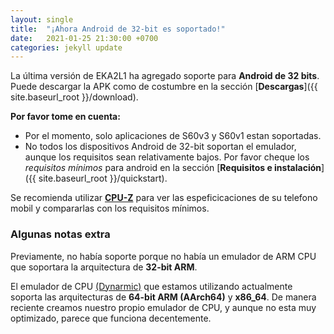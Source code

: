 ```yaml
---
layout: single
title:  "¡Ahora Android de 32-bit es soportado!"
date:   2021-01-25 21:30:00 +0700
categories: jekyll update
---
```

 
La última versión de EKA2L1 ha agregado soporte para **Android de 32 bits**. Puede descargar la APK como de costumbre en la sección [**Descargas**]({{ site.baseurl_root }}/download).

**Por favor tome en cuenta:**
- Por el momento, solo aplicaciones de S60v3 y S60v1 estan soportadas.
- No todos los dispositivos Android de 32-bit soportan el emulador, aunque los requisitos sean relativamente bajos.
Por favor cheque los *requisitos mínimos* para android en la sección [**Requisitos e instalación**]({{ site.baseurl_root }}/quickstart).

Se recomienda utilizar [**CPU-Z**](https://play.google.com/store/apps/details?id=com.cpuid.cpu_z) para ver las espeficicaciones de su telefono mobil y compararlas con los
requisitos mínimos.

### Algunas notas extra

Previamente, no había soporte porque no había un emulador de ARM CPU que soportara la arquitectura de **32-bit ARM**.

El emulador de CPU [(Dynarmic)](https://github.com/MerryMage/Dynarmic) que estamos utilizando actualmente soporta las arquitecturas de 
**64-bit ARM (AArch64)** y **x86_64**.
De manera reciente creamos nuestro propio emulador de CPU, y aunque no esta muy optimizado, parece que funciona decentemente.
